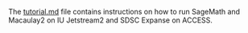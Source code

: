 The [tutorial.md](https://github.com/youngsu-Kim/access_cas_tutorial/blob/main/tutorial.md) file contains instructions on how to run SageMath and Macaulay2 on IU Jetstream2 and SDSC Expanse on ACCESS.
